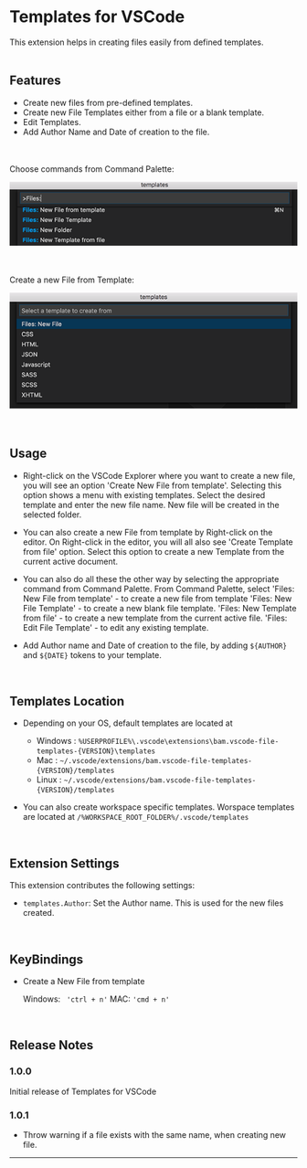 # Templates for VSCode

This extension helps in creating files easily from defined templates.
<br/><br/>

## Features

* Create new files from pre-defined templates.
* Create new File Templates either from a file or a blank template.
* Edit Templates.
* Add Author Name and Date of creation to the file. 

<br/><br/>
Choose commands from Command Palette:

<img src="images/palette.png">
<br/><br/><br/>

Create a new File from Template:

<img src="images/newfile.png">
<br/><br/><br/>


## Usage

* Right-click on the VSCode Explorer where you want to create a new file, you will see an option 'Create New File from template'.
  Selecting this option shows a menu with existing templates. Select the desired template and enter the new file name. New file 
  will be created in the selected folder.

* You can also create a new File from template by Right-click on the editor. On Right-click in the editor, you will all also see 
  'Create Template from file' option. Select this option to create a new Template from the current active document.

* You can also do all these the other way by selecting the appropriate command from Command Palette. From Command Palette, select 
    'Files: New File from template'   -   to create a new file from template
    'Files: New File Template'        -   to create a new blank file template.
    'Files: New Template from file'   -   to create a new template from the current active file.
    'Files: Edit File Template'       -   to edit any existing template.

* Add Author name and Date of creation to the file, by adding `${AUTHOR}` and `${DATE}` tokens to your template. 


<br/>

## Templates Location

* Depending on your OS, default templates are located at 

    * Windows : `%USERPROFILE%\.vscode\extensions\bam.vscode-file-templates-{VERSION}\templates`
    * Mac : `~/.vscode/extensions/bam.vscode-file-templates-{VERSION}/templates`
    * Linux : `~/.vscode/extensions/bam.vscode-file-templates-{VERSION}/templates`

* You can also create workspace specific templates. 
    Worspace templates are located at  `/%WORKSPACE_ROOT_FOLDER%/.vscode/templates`



<br/>

## Extension Settings

This extension contributes the following settings:

* `templates.Author`: Set the Author name. This is used for the new files created.


<br/>

## KeyBindings

* Create a New File from template

    Windows:  ` 'ctrl + n'`
    MAC: `'cmd + n'`



<br/>

## Release Notes

### 1.0.0

Initial release of Templates for VSCode

### 1.0.1

* Throw warning if a file exists with the same name, when creating new file.  

-----------------------------------------------------------------------------------------------------------